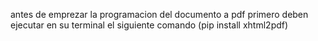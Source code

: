 antes de emprezar la programacion del documento a pdf primero deben ejecutar en su terminal el siguiente comando
(pip install xhtml2pdf)